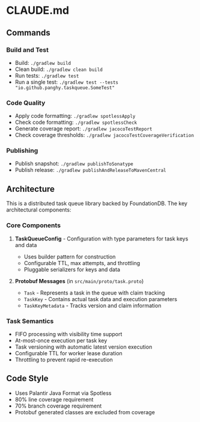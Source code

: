 # CLAUDE.md

## Commands

### Build and Test
- Build: `./gradlew build`
- Clean build: `./gradlew clean build`
- Run tests: `./gradlew test`
- Run a single test: `./gradlew test --tests "io.github.panghy.taskqueue.SomeTest"`

### Code Quality
- Apply code formatting: `./gradlew spotlessApply`
- Check code formatting: `./gradlew spotlessCheck`
- Generate coverage report: `./gradlew jacocoTestReport`
- Check coverage thresholds: `./gradlew jacocoTestCoverageVerification`

### Publishing
- Publish snapshot: `./gradlew publishToSonatype`
- Publish release: `./gradlew publishAndReleaseToMavenCentral`

## Architecture

This is a distributed task queue library backed by FoundationDB. The key architectural components:

### Core Components

1. **TaskQueueConfig** - Configuration with type parameters for task keys and data
   - Uses builder pattern for construction
   - Configurable TTL, max attempts, and throttling
   - Pluggable serializers for keys and data

2. **Protobuf Messages** (in `src/main/proto/task.proto`)
   - `Task` - Represents a task in the queue with claim tracking
   - `TaskKey` - Contains actual task data and execution parameters
   - `TaskKeyMetadata` - Tracks version and claim information

### Task Semantics
- FIFO processing with visibility time support
- At-most-once execution per task key
- Task versioning with automatic latest version execution
- Configurable TTL for worker lease duration
- Throttling to prevent rapid re-execution

## Code Style
- Uses Palantir Java Format via Spotless
- 80% line coverage requirement
- 70% branch coverage requirement
- Protobuf generated classes are excluded from coverage